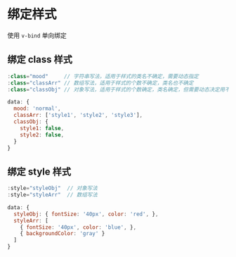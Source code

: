 # 绑定样式

使用 `v-bind` 单向绑定

## 绑定 class 样式

```javascript
:class="mood"     // 字符串写法，适用于样式的类名不确定，需要动态指定
:class="classArr" // 数组写法，适用于样式的个数不确定，类名也不确定
:class="classObj" // 对象写法，适用于样式的个数确定，类名确定，但需要动态决定用不用

data: {
  mood: 'normal',
  classArr: ['style1', 'style2', 'style3'],
  classObj: {
    style1: false,
    style2: false,
  }
}
```

## 绑定 style 样式

```javascript
:style="styleObj"  // 对象写法
:style="styleArr"  // 数组写法

data: {
  styleObj: { fontSize: '40px', color: 'red', },
  styleArr: [
    { fontSize: '40px', color: 'blue', },
    { backgroundColor: 'gray' }
  ]
}
```
